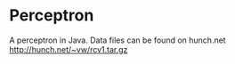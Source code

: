 Perceptron
==========

A perceptron in Java. 
Data files can be found on hunch.net http://hunch.net/~vw/rcv1.tar.gz
